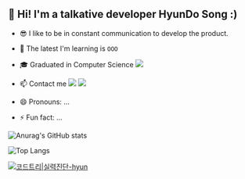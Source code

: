 ## 👋 Hi! I'm a talkative developer HyunDo Song :)

- 😎 I like to be in constant communication to develop the product.
- 🌱 The latest I'm learning is `OOO`
- 🎓 Graduated in Computer Science <img src="https://img.shields.io/badge/KNOU(Korea_National_Open_University)-005FF9?style=flat-square&logoColor=white"/>

- 📫 Contact me <a href="mailto:guseh08@knou.ac.kr"><img src="https://img.shields.io/badge/Gmail-EA4335?style=flat-square&logo=gmail&logoColor=white"/></a> <a href="https://open.kakao.com/o/sbChPHgg"><img src="https://img.shields.io/badge/KakaoChat-FFCD00?style=flat-square&logo=kakaotalk&logoColor=white"/></a>
- 😄 Pronouns: ...
- ⚡ Fun fact: ...

![Anurag's GitHub stats](https://github-readme-stats.vercel.app/api?username=proHyundo&show_icons=true&theme=dracula)

![Top Langs](https://github-readme-stats.vercel.app/api/top-langs/?username=proHyundo&layout=compact&theme=dracula)

[![코드트리|실력진단-hyun](https://banner.codetree.ai/v1/banner/hyun)](https://www.codetree.ai/profiles/hyun)

<!---
proHyundo/proHyundo is a ✨ special ✨ repository because its `README.md` (this file) appears on your GitHub profile.
You can click the Preview link to take a look at your changes.
--->
